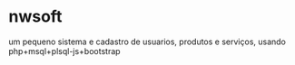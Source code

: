 # nwsoft
um pequeno sistema e cadastro de usuarios, produtos e serviços, usando php+msql+plsql-js+bootstrap
